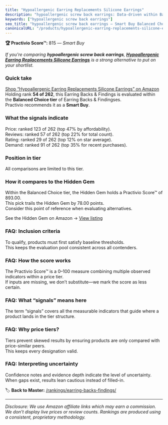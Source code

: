 ```yaml
---
title: "Hypoallergenic Earring Replacements Silicone Earrings"
description: "hypoallergenic screw back earrings: Data-driven within Balanced Choice ranking using the Practivio Score™. Positioned by quality, value, demand, findability, m…"
keywords: ["hypoallergenic screw back earrings"]
seo_title: "hypoallergenic screw back earrings — Smart Buy Balanced Choice (2025)"
canonicalURL: "/products/hypoallergenic-earring-replacements-silicone-earrings-B0D3QRR8H6/"
---
```


**🏆 Practivio Score™:** 815 — _Smart Buy_


*If you're comparing **hypoallergenic screw back earrings**, **[Hypoallergenic Earring Replacements Silicone Earrings](https://www.amazon.com/dp/B0D3QRR8H6?tag=practivio-20)** is a strong alternative to put on your shortlist.*
### Quick take
[Shop “Hypoallergenic Earring Replacements Silicone Earrings” on Amazon](https://www.amazon.com/dp/B0D3QRR8H6?tag=practivio-20)
Holding rank **54 of 262**, this Earring Backs & Findings is evaluated within the **Balanced Choice tier** of Earring Backs & Findingses.  
Practivio recommends it as a **Smart Buy**.

### What the signals indicate
Price: ranked 123 of 262 (top 47% by affordability).  
Reviews: ranked 57 of 262 (top 22% for total count).  
Rating: ranked 29 of 262 (top 12% on star average).  
Demand: ranked 91 of 262 (top 35% for recent purchases).

### Position in tier
All comparisons are limited to this tier.

### How it compares to the Hidden Gem
Within the Balanced Choice tier, the Hidden Gem holds a Practivio Score™ of 893.00.  
This pick trails the Hidden Gem by 78.00 points.  
Consider this point of reference when evaluating alternatives.  

See the Hidden Gem on Amazon → [View listing](https://www.amazon.com/dp/B083428HLR?tag=practivio-20)

### FAQ: Inclusion criteria
To qualify, products must first satisfy baseline thresholds.  
This keeps the evaluation pool consistent across all contenders.

### FAQ: How the score works
The Practivio Score™ is a 0–100 measure combining multiple observed indicators within a price tier.  
If inputs are missing, we don’t substitute—we mark the score as less certain.

### FAQ: What “signals” means here
The term “signals” covers all the measurable indicators that guide where a product lands in the tier structure.

### FAQ: Why price tiers?
Tiers prevent skewed results by ensuring products are only compared with price-similar peers.  
This keeps every designation valid.

### FAQ: Interpreting uncertainty
Confidence notes and evidence depth indicate the level of uncertainty.  
When gaps exist, results lean cautious instead of filled-in.


🏷️ **Back to Master:** [/rankings/earring-backs-findings/](/rankings/earring-backs-findings/)

---
_Disclosure: We use Amazon affiliate links which may earn a commission. We don’t display live prices or review counts. Rankings are produced using a consistent, proprietary methodology._
